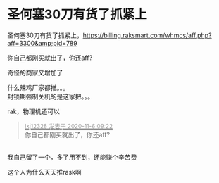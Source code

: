 # 圣何塞30刀有货了抓紧上


圣何塞30刀有货了抓紧上，https://billing.raksmart.com/whmcs/aff.php?aff=3300&amp;pid=789

你自己都刚买就出了，你还aff?

奇怪的商家又增加了

什么辣鸡厂家都推。。。<br />
封锁期强制关机的是这家把。。。

<img src="static/image/smiley/default/lol.gif" smilieid="12" border="0" alt="" />rak，物理机还可以

<div class="quote"><blockquote><font size="2"><a href="https://www.hostloc.com/forum.php?mod=redirect&amp;goto=findpost&amp;pid=9410181&amp;ptid=763096" target="_blank"><font color="#999999">lxj12328 发表于 2020-11-6 09:22</font></a></font><br />
你自己都刚买就出了，你还aff?</blockquote></div><br />
我自己留了一个，多了用不到，还能赚个辛苦费

这个人为什么天天推rask啊<img src="static/image/smiley/default/sweat.gif" smilieid="10" border="0" alt="" />

